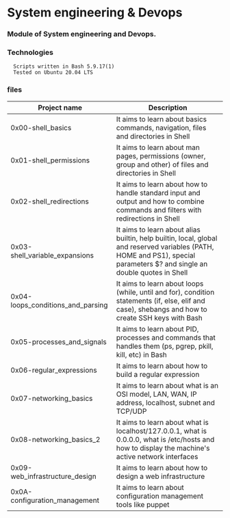 # System engineering & Devops
### Module of System engineering and Devops.

### Technologies
      Scripts written in Bash 5.9.17(1)
      Tested on Ubuntu 20.04 LTS
### files 
|Project name	 |Description
|------------- | -------------------- |
|0x00-shell_basics |	It aims to learn about basics commands, navigation, files and directories in Shell
|0x01-shell_permissions	|It aims to learn about man pages, permissions (owner, group and other) of files and directories in Shell
|0x02-shell_redirections	 |It aims to learn about how to handle standard input and output and how to combine commands and filters with redirections in Shell
|0x03-shell_variable_expansions	 |It aims to learn about alias builtin, help builtin, local, global and reserved variables (PATH, HOME and PS1), special parameters $? and single an double quotes in Shell
|0x04-loops_conditions_and_parsing	|It aims to learn about loops (while, until and for), condition statements (if, else, elif and case), shebangs and how to create SSH keys with Bash
|0x05-processes_and_signals |	It aims to learn about PID, processes and commands that handles them (ps, pgrep, pkill, kill, etc) in Bash
|0x06-regular_expressions	 |It aims to learn about how to build a regular expression
|0x07-networking_basics	 |It aims to learn about what is an OSI model, LAN, WAN, IP address, localhost, subnet and TCP/UDP
|0x08-networking_basics_2 |	It aims to learn about what is localhost/127.0.0.1, what is 0.0.0.0, what is /etc/hosts and how to display the machine's active network interfaces
|0x09-web_infrastructure_design | It aims to learn about how to design a web infrastructure|
|0x0A-configuration_management | It aims to learn about configuration management tools like puppet|

